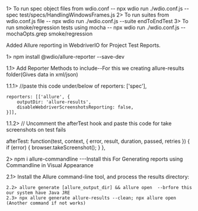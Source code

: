 1> To run spec object files from wdio.conf -- npx wdio run ./wdio.conf.js --spec test/specs/HandlingWindowsFrames.js
2> To run suites from wdio.conf.js file --  npx wdio run ./wdio.conf.js --suite endToEndTest
3> To run smoke/regression tests using mocha -- npx wdio run ./wdio.conf.js --mochaOpts.grep smoke/regression 


Added Allure reporting in WebdriverIO for Project Test Reports.

1> npm install @wdio/allure-reporter --save-dev

1.1>  Add Reporter Methods to include--For this we creating allure-results folder(Gives data in xml/json)

1.1.1> //paste this code under/below of reporters: ['spec'],

    reporters: [['allure', {
        outputDir: 'allure-results',
        disableWebdriverScreenshotsReporting: false,
    }]],

1.1.2> // Uncomment the afterTest hook and paste this code for take screenshots on test fails

 afterTest: function(test, context, { error, result, duration, passed, retries }) {
      if (error) {
         browser.takeScreenshot();
    }
    },


2> npm i allure-commandline    ---Install this For Generating reports using Commandline in Visual Appearance

2.1> Install the Allure command-line tool, and process the results directory:

    2.2> allure generate [allure_output_dir] && allure open  --brfore this our system have Java JRE
    2.3> npx allure generate allure-results --clean; npx allure open (Another command if not works)
